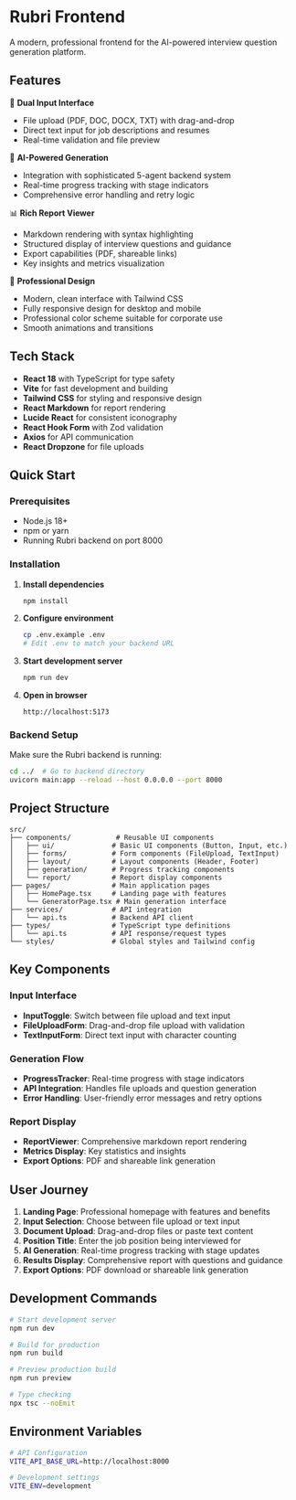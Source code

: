 # Rubri Frontend

A modern, professional frontend for the AI-powered interview question generation platform.

## Features

🎯 **Dual Input Interface**
- File upload (PDF, DOC, DOCX, TXT) with drag-and-drop
- Direct text input for job descriptions and resumes
- Real-time validation and file preview

🤖 **AI-Powered Generation**
- Integration with sophisticated 5-agent backend system
- Real-time progress tracking with stage indicators
- Comprehensive error handling and retry logic

📊 **Rich Report Viewer**
- Markdown rendering with syntax highlighting
- Structured display of interview questions and guidance
- Export capabilities (PDF, shareable links)
- Key insights and metrics visualization

🎨 **Professional Design**
- Modern, clean interface with Tailwind CSS
- Fully responsive design for desktop and mobile
- Professional color scheme suitable for corporate use
- Smooth animations and transitions

## Tech Stack

- **React 18** with TypeScript for type safety
- **Vite** for fast development and building
- **Tailwind CSS** for styling and responsive design
- **React Markdown** for report rendering
- **Lucide React** for consistent iconography
- **React Hook Form** with Zod validation
- **Axios** for API communication
- **React Dropzone** for file uploads

## Quick Start

### Prerequisites
- Node.js 18+ 
- npm or yarn
- Running Rubri backend on port 8000

### Installation

1. **Install dependencies**
   ```bash
   npm install
   ```

2. **Configure environment**
   ```bash
   cp .env.example .env
   # Edit .env to match your backend URL
   ```

3. **Start development server**
   ```bash
   npm run dev
   ```

4. **Open in browser**
   ```
   http://localhost:5173
   ```

### Backend Setup
Make sure the Rubri backend is running:
```bash
cd ../  # Go to backend directory
uvicorn main:app --reload --host 0.0.0.0 --port 8000
```

## Project Structure

```
src/
├── components/           # Reusable UI components
│   ├── ui/              # Basic UI components (Button, Input, etc.)
│   ├── forms/           # Form components (FileUpload, TextInput)
│   ├── layout/          # Layout components (Header, Footer)
│   ├── generation/      # Progress tracking components
│   └── report/          # Report display components
├── pages/               # Main application pages
│   ├── HomePage.tsx     # Landing page with features
│   └── GeneratorPage.tsx # Main generation interface
├── services/            # API integration
│   └── api.ts           # Backend API client
├── types/               # TypeScript type definitions
│   └── api.ts           # API response/request types
└── styles/              # Global styles and Tailwind config
```

## Key Components

### Input Interface
- **InputToggle**: Switch between file upload and text input
- **FileUploadForm**: Drag-and-drop file upload with validation
- **TextInputForm**: Direct text input with character counting

### Generation Flow
- **ProgressTracker**: Real-time progress with stage indicators
- **API Integration**: Handles file uploads and question generation
- **Error Handling**: User-friendly error messages and retry options

### Report Display
- **ReportViewer**: Comprehensive markdown report rendering
- **Metrics Display**: Key statistics and insights
- **Export Options**: PDF and shareable link generation

## User Journey

1. **Landing Page**: Professional homepage with features and benefits
2. **Input Selection**: Choose between file upload or text input
3. **Document Upload**: Drag-and-drop files or paste text content
4. **Position Title**: Enter the job position being interviewed for
5. **AI Generation**: Real-time progress tracking with stage updates
6. **Results Display**: Comprehensive report with questions and guidance
7. **Export Options**: PDF download or shareable link generation

## Development Commands

```bash
# Start development server
npm run dev

# Build for production
npm run build

# Preview production build
npm run preview

# Type checking
npx tsc --noEmit
```

## Environment Variables

```bash
# API Configuration
VITE_API_BASE_URL=http://localhost:8000

# Development settings
VITE_ENV=development
```
